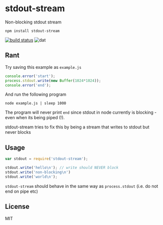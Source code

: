 # stdout-stream

Non-blocking stdout stream

	npm install stdout-stream

[![build status](http://img.shields.io/travis/mafintosh/level-filesystem.svg?style=flat)](http://travis-ci.org/mafintosh/stdout-stream)
![dat](http://img.shields.io/badge/Development%20sponsored%20by-dat-green.svg?style=flat)

## Rant

Try saving this example as `example.js`

``` js
console.error('start');
process.stdout.write(new Buffer(1024*1024));
console.error('end');
```

And run the following program

```
node example.js | sleep 1000
```

The program will never print `end` since stdout in node currently is blocking - even when its being piped (!).

stdout-stream tries to fix this by being a stream that writes to stdout but never blocks

## Usage

``` js
var stdout = require('stdout-stream');

stdout.write('hello\n'); // write should NEVER block
stdout.write('non-blocking\n')
stdout.write('world\n');
```

`stdout-stream` should behave in the same way as `process.stdout` (i.e. do not end on pipe etc)

## License

MIT
